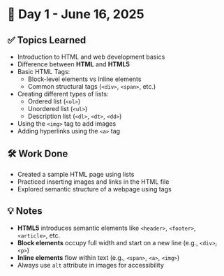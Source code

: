 # 📅 Day 1 - June 16, 2025

## ✅ Topics Learned

- Introduction to HTML and web development basics
- Difference between **HTML** and **HTML5**
- Basic HTML Tags:
  - Block-level elements vs Inline elements
  - Common structural tags (`<div>`, `<span>`, etc.)
- Creating different types of lists:
  - Ordered list (`<ol>`)
  - Unordered list (`<ul>`)
  - Description list (`<dl>`, `<dt>`, `<dd>`)
- Using the `<img>` tag to add images
- Adding hyperlinks using the `<a>` tag

## 🛠️ Work Done

- Created a sample HTML page using lists
- Practiced inserting images and links in the HTML file
- Explored semantic structure of a webpage using tags

## 💡 Notes

- **HTML5** introduces semantic elements like `<header>`, `<footer>`, `<article>`, etc.
- **Block elements** occupy full width and start on a new line (e.g., `<div>`, `<p>`)
- **Inline elements** flow within text (e.g., `<span>`, `<a>`, `<img>`)
- Always use `alt` attribute in images for accessibility
